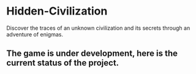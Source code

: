 # Hidden-Civilization
Discover the traces of an unknown civilization and its secrets through an adventure of enigmas.

## The game is under development, here is the current status of the project.
